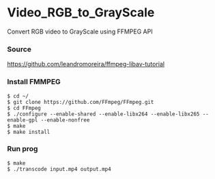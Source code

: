 # Video_RGB_to_GrayScale
Convert RGB video to GrayScale using FFMPEG API

### Source
https://github.com/leandromoreira/ffmpeg-libav-tutorial

### Install FMMPEG
```
$ cd ~/
$ git clone https://github.com/FFmpeg/FFmpeg.git
$ cd FFmpeg
$ ./configure --enable-shared --enable-libx264 --enable-libx265 --enable-gpl --enable-nonfree
$ make
$ make install
```

### Run prog
```
$ make
$ ./transcode input.mp4 output.mp4
```



